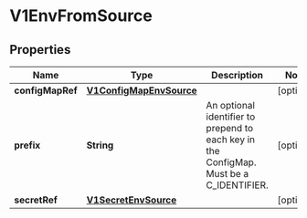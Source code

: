 
# V1EnvFromSource

## Properties
Name | Type | Description | Notes
------------ | ------------- | ------------- | -------------
**configMapRef** | [**V1ConfigMapEnvSource**](V1ConfigMapEnvSource.md) |  |  [optional]
**prefix** | **String** | An optional identifier to prepend to each key in the ConfigMap. Must be a C_IDENTIFIER. |  [optional]
**secretRef** | [**V1SecretEnvSource**](V1SecretEnvSource.md) |  |  [optional]



